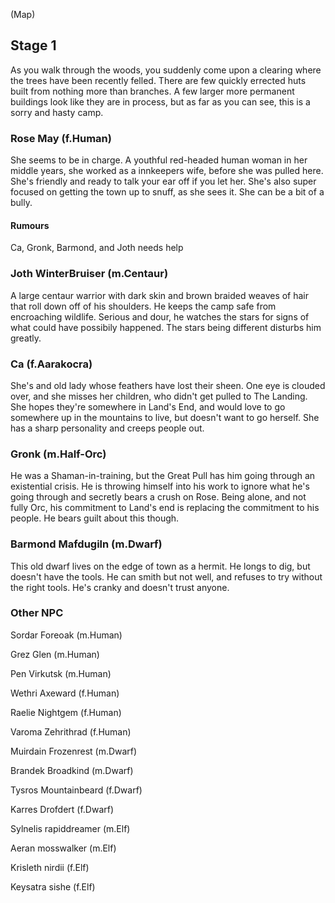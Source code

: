 (Map)

## Stage 1
As you walk through the woods, you suddenly come upon a clearing where the trees have been recently felled. There are few quickly errected huts built from nothing more than branches.  A few larger more permanent buildings look like they are in process, but as far as you can see, this is a sorry and hasty camp.

### Rose May (f.Human)
She seems to be in charge. A youthful red-headed human woman in her middle years, she worked as a innkeepers wife, before she was pulled here. She's friendly and ready to talk your ear off if you let her. She's also super focused on getting the town up to snuff, as she sees it. She can be a bit of a bully.

#### Rumours
Ca, Gronk, Barmond, and Joth needs help

### Joth WinterBruiser (m.Centaur)
A large centaur warrior with dark skin and brown braided weaves of hair that roll down off of his shoulders. He keeps the camp safe from encroaching wildlife. Serious and dour, he watches the stars for signs of what could have possibily happened. The stars being different disturbs him greatly.

### Ca (f.Aarakocra)
She's and old lady whose feathers have lost their sheen. One eye is clouded over, and she misses her children, who didn't get pulled to The Landing. She hopes they're somewhere in Land's End, and would love to go somewhere up in the mountains to live, but doesn't want to go herself. She has a sharp personality and creeps people out.

### Gronk (m.Half-Orc)
He was a Shaman-in-training, but the Great Pull has him going through an existential crisis. He is throwing himself into his work to ignore what he's going through and secretly bears a crush on Rose. Being alone, and not fully Orc, his commitment to Land's end is replacing the commitment to his people. He bears guilt about this though.

### Barmond Mafdugiln (m.Dwarf)
This old dwarf lives on the edge of town as a hermit. He longs to dig, but doesn't have the tools. He can smith but not well, and refuses to try without the right tools. He's cranky and doesn't trust anyone.

### Other NPC
Sordar Foreoak (m.Human)

Grez Glen (m.Human)

Pen Virkutsk (m.Human)

Wethri Axeward (f.Human)

Raelie Nightgem (f.Human)

Varoma Zehrithrad (f.Human)

Muirdain Frozenrest (m.Dwarf)

Brandek Broadkind (m.Dwarf)

Tysros Mountainbeard (f.Dwarf)

Karres Drofdert (f.Dwarf)

Sylnelis rapiddreamer (m.Elf)

Aeran mosswalker (m.Elf)

Krisleth nirdii (f.Elf)

Keysatra sishe (f.Elf)
